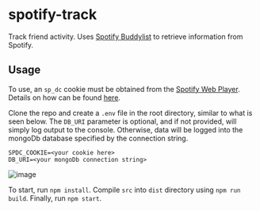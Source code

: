 # spotify-track

Track friend activity. Uses [Spotify Buddylist](https://github.com/valeriangalliat/spotify-buddylist) to retrieve information from Spotify.

## Usage

To use, an `sp_dc` cookie must be obtained from the [Spotify Web Player](https://open.spotify.com). Details on how can be found [here](https://github.com/valeriangalliat/spotify-buddylist).

Clone the repo and create a `.env` file in the root directory, similar to what is seen below. The `DB_URI` parameter is optional, and if not provided, will simply log output to the console. Otherwise, data will be logged into the mongoDb database specified by the connection string.

```
SPDC_COOKIE=<your cookie here>
DB_URI=<your mongoDb connection string>
```

![image](https://user-images.githubusercontent.com/67433232/133367934-8b4d3281-2909-4f66-acc4-91b535b01c56.png)

To start, run `npm install`. Compile `src` into `dist` directory using `npm run build`. Finally, run `npm start`.
